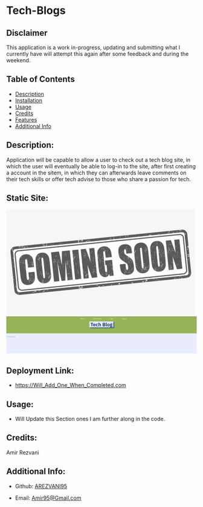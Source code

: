 # Tech-Blogs 

## Disclaimer 
This application is a work in-progress, updating and submitting what I currently have will attempt this again after some feedback and during the weekend.

## Table of Contents

- [Description](#description)
- [Installation](#installation)
- [Usage](#usage)
- [Credits](#Credits)
- [Features](#features)
- [Additional Info](#additional-info)

## Description:
Application will be capable to allow a user to check out a tech blog site, in which the user will eventually be able to log-in to the site, after first creating a account in the sitem, in which they can afterwards leave comments on their tech skills or offer tech advise to those who share a passion for tech.

## Static Site:
![Displaying-Code](/public/images/Coming_soon.png)
![Displaying-Code](/public/images/Tech-Blog-Web.PNG)

## Deployment Link:
- https://Will_Add_One_When_Completed.com

## Usage:
- Will Update this Section ones I am further along in the code.

## Credits:
Amir Rezvani

## Additional Info:

- Github: [AREZVANI95](https://github.com/AREZVANI95)

- Email: Amir95@Gmail.com
